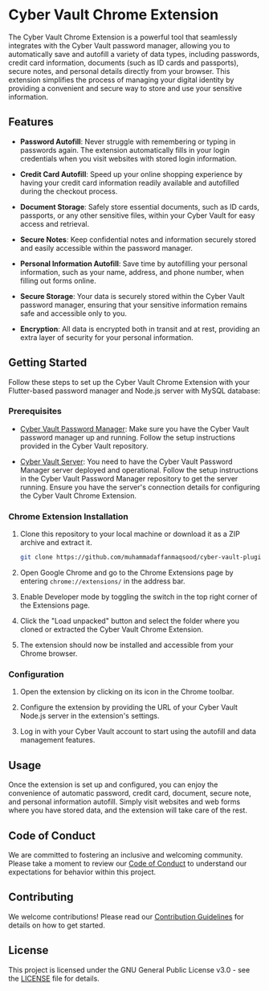 # Cyber Vault Chrome Extension

The Cyber Vault Chrome Extension is a powerful tool that seamlessly integrates with the Cyber Vault password manager, allowing you to automatically save and autofill a variety of data types, including passwords, credit card information, documents (such as ID cards and passports), secure notes, and personal details directly from your browser. This extension simplifies the process of managing your digital identity by providing a convenient and secure way to store and use your sensitive information.

## Features

- **Password Autofill**: Never struggle with remembering or typing in passwords again. The extension automatically fills in your login credentials when you visit websites with stored login information.

- **Credit Card Autofill**: Speed up your online shopping experience by having your credit card information readily available and autofilled during the checkout process.

- **Document Storage**: Safely store essential documents, such as ID cards, passports, or any other sensitive files, within your Cyber Vault for easy access and retrieval.

- **Secure Notes**: Keep confidential notes and information securely stored and easily accessible within the password manager.

- **Personal Information Autofill**: Save time by autofilling your personal information, such as your name, address, and phone number, when filling out forms online.

- **Secure Storage**: Your data is securely stored within the Cyber Vault password manager, ensuring that your sensitive information remains safe and accessible only to you.

- **Encryption**: All data is encrypted both in transit and at rest, providing an extra layer of security for your personal information.

## Getting Started

Follow these steps to set up the Cyber Vault Chrome Extension with your Flutter-based password manager and Node.js server with MySQL database:

### Prerequisites

- [Cyber Vault Password Manager](https://github.com/affan-ch/cyber-vault): Make sure you have the Cyber Vault password manager up and running. Follow the setup instructions provided in the Cyber Vault repository.

- [Cyber Vault Server](https://github.com/affan-ch/cyber-vault-server): You need to have the Cyber Vault Password Manager server deployed and operational. Follow the setup instructions in the Cyber Vault Password Manager repository to get the server running. Ensure you have the server's connection details for configuring the Cyber Vault Chrome Extension.


### Chrome Extension Installation

1. Clone this repository to your local machine or download it as a ZIP archive and extract it.

   ```bash
   git clone https://github.com/muhammadaffanmaqsood/cyber-vault-plugin.git
   ```

2. Open Google Chrome and go to the Chrome Extensions page by entering `chrome://extensions/` in the address bar.

3. Enable Developer mode by toggling the switch in the top right corner of the Extensions page.

4. Click the "Load unpacked" button and select the folder where you cloned or extracted the Cyber Vault Chrome Extension.

5. The extension should now be installed and accessible from your Chrome browser.

### Configuration

1. Open the extension by clicking on its icon in the Chrome toolbar.

2. Configure the extension by providing the URL of your Cyber Vault Node.js server in the extension's settings.

3. Log in with your Cyber Vault account to start using the autofill and data management features.

## Usage

Once the extension is set up and configured, you can enjoy the convenience of automatic password, credit card, document, secure note, and personal information autofill. Simply visit websites and web forms where you have stored data, and the extension will take care of the rest.

## Code of Conduct

We are committed to fostering an inclusive and welcoming community. Please take a moment to review our [Code of Conduct](CODE_OF_CONDUCT.md) to understand our expectations for behavior within this project.
   
## Contributing

We welcome contributions! Please read our [Contribution Guidelines](CONTRIBUTING.md) for details on how to get started.

## License

This project is licensed under the GNU General Public License v3.0 - see the [LICENSE](LICENSE) file for details.
